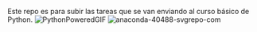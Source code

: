 Este repo es para subir las tareas que se van enviando al curso básico de Python.
![PythonPoweredGIF](https://github.com/user-attachments/assets/c11295de-f181-4099-b05d-8486b4a71271)
![anaconda-40488-svgrepo-com](https://github.com/user-attachments/assets/01cc8b3f-c9ff-45ed-8824-d65d12635467)
